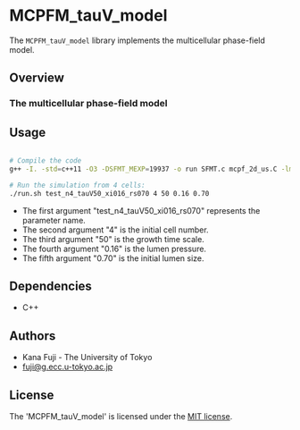 # MCPFM_tauV_model


The `MCPFM_tauV_model` library implements the multicellular phase-field model.

## Overview

### The multicellular phase-field model


## Usage

```bash

# Compile the code
g++ -I. -std=c++11 -O3 -DSFMT_MEXP=19937 -o run SFMT.c mcpf_2d_us.C -lm

# Run the simulation from 4 cells: 
./run.sh test_n4_tauV50_xi016_rs070 4 50 0.16 0.70

```

- The first argument "test_n4_tauV50_xi016_rs070" represents the parameter name.
- The second argument "4" is the initial cell number.
- The third argument "50" is the growth time scale.
- The fourth argument "0.16" is the lumen pressure.
- The fifth argument "0.70" is the initial lumen size.


## Dependencies

- C++


## Authors

* Kana Fuji - The University of Tokyo
* fuji@g.ecc.u-tokyo.ac.jp


## License
The 'MCPFM_tauV_model' is licensed under the [MIT license](https://en.wikipedia.org/wiki/MIT_License).
